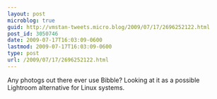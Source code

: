 ```yaml
---
layout: post
microblog: true
guid: http://vmstan-tweets.micro.blog/2009/07/17/2696252122.html
post_id: 3050746
date: 2009-07-17T16:03:09-0600
lastmod: 2009-07-17T16:03:09-0600
type: post
url: /2009/07/17/2696252122.html
---
```

Any photogs out there ever use Bibble? Looking at it as a possible Lightroom alternative for Linux systems.
